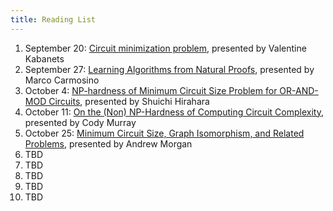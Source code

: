 ```yaml
---
title: Reading List
---
```


1. September 20: [Circuit minimization problem][KC00],
   presented by Valentine Kabanets
2. September 27: [Learning Algorithms from Natural Proofs][CIKK16],
   presented by Marco Carmosino
3. October 4: [NP-hardness of Minimum Circuit Size Problem for
   OR-AND-MOD Circuits][HOS18], presented by Shuichi Hirahara
4. October 11: [On the (Non) NP-Hardness of Computing Circuit
   Complexity][MW17], presented by Cody Murray
5. October 25: [Minimum Circuit Size, Graph Isomorphism, and Related Problems][AGvMMM18], presented by Andrew Morgan
6. TBD
7. TBD
8. TBD
9. TBD
10. TBD

[KC00]: https://dl.acm.org/citation.cfm?doid=335305.335314
[CIKK16]: http://drops.dagstuhl.de/opus/volltexte/2016/5855/
[HOS18]: http://drops.dagstuhl.de/opus/volltexte/2018/8883/
[MW17]: http://www.theoryofcomputing.org/articles/v013a004/
[AGvMMM18]: http://pages.cs.wisc.edu/~amorgan/publications/isomktp.html

<!-- slot in igor somewhere -- mag mcsp/mktp -->

<!-- mrnial arithmetic natural proofs? -->

<!-- toni's paper on NP-hardness of pac-learning random halfpspaces -->

<!-- state of the art in upper bounds on real mcsp? NOT natural proofs -->

<!-- succinct mcsp? work by umans? approximtion versions in pi2? -->

<!-- On the Average-Case Complexity of MCSP and Its Variants? maybe
covered by hardness magnification -->
